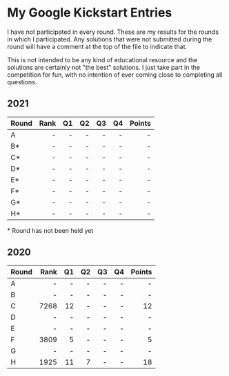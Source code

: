 # My Google Kickstart Entries

I have not participated in every round. These are my results for the rounds in which I participated. Any solutions that were not submitted during the round will have a comment at the top of the file to indicate that.

This is not intended to be any kind of educational resource and the solutions are certainly not "the best" solutions. I just take part in the competition for fun, with no intention of ever coming close to completing all questions.

## 2021
| Round | Rank | Q1 | Q2 | Q3 | Q4 | Points |
| :---- | ---: | -: | -: | -: | -: | -----: |
| A     |    - |  - |  - |  - |  - |      - |
| B*    |    - |  - |  - |  - |  - |      - |
| C*    |    - |  - |  - |  - |  - |      - |
| D*    |    - |  - |  - |  - |  - |      - |
| E*    |    - |  - |  - |  - |  - |      - |
| F*    |    - |  - |  - |  - |  - |      - |
| G*    |    - |  - |  - |  - |  - |      - |
| H*    |    - |  - |  - |  - |  - |      - |

\* Round has not been held yet

## 2020
| Round | Rank | Q1 | Q2 | Q3 | Q4 | Points |
| :---- | ---: | -: | -: | -: | -: | -----: |
| A     |    - |  - |  - |  - |  - |      - |
| B     |    - |  - |  - |  - |  - |      - |
| C     | 7268 | 12 |  - |  - |  - |     12 |
| D     |    - |  - |  - |  - |  - |      - |
| E     |    - |  - |  - |  - |  - |      - |
| F     | 3809 |  5 |  - |  - |  - |      5 |
| G     |    - |  - |  - |  - |  - |      - |
| H     | 1925 | 11 |  7 |  - |  - |     18 |
